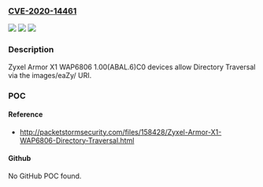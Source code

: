### [CVE-2020-14461](https://cve.mitre.org/cgi-bin/cvename.cgi?name=CVE-2020-14461)
![](https://img.shields.io/static/v1?label=Product&message=n%2Fa&color=blue)
![](https://img.shields.io/static/v1?label=Version&message=n%2Fa&color=blue)
![](https://img.shields.io/static/v1?label=Vulnerability&message=n%2Fa&color=brighgreen)

### Description

Zyxel Armor X1 WAP6806 1.00(ABAL.6)C0 devices allow Directory Traversal via the images/eaZy/ URI.

### POC

#### Reference
- http://packetstormsecurity.com/files/158428/Zyxel-Armor-X1-WAP6806-Directory-Traversal.html

#### Github
No GitHub POC found.

